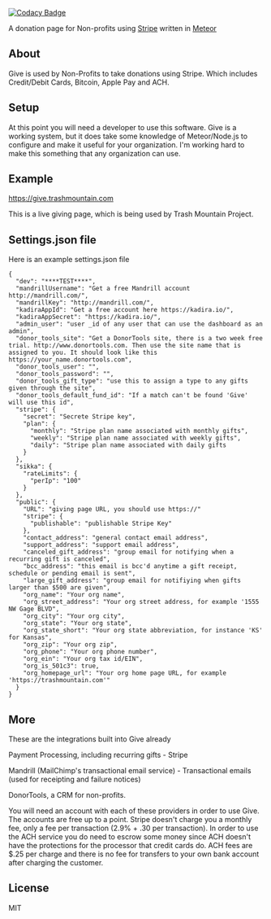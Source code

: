 [![Codacy Badge](https://www.codacy.com/project/badge/cd0a18c7433547279f5409d4ec3297c1)](https://www.codacy.com/app/c316/give)


A donation page for Non-profits using <a href="https://stripe.com">Stripe</a> written in <a href="http://meteor.com">Meteor</a>


## About

Give is used by Non-Profits to take donations using Stripe. Which includes Credit/Debit Cards, Bitcoin, Apple Pay and ACH. 


## Setup

At this point you will need a developer to use this software. Give is a working system, but it does take some knowledge of Meteor/Node.js to configure and make it useful for your organization. I'm working hard to make this something that any organization can use.

## Example

https://give.trashmountain.com

This is a live giving page, which is being used by Trash Mountain Project. 

## Settings.json file

Here is an example settings.json file

```
{
  "dev": "****TEST****",
  "mandrillUsername": "Get a free Mandrill account http://mandrill.com/",
  "mandrillKey": "http://mandrill.com/",
  "kadiraAppId": "Get a free account here https://kadira.io/",
  "kadiraAppSecret": "https://kadira.io/",
  "admin_user": "user _id of any user that can use the dashboard as an admin",
  "donor_tools_site": "Get a DonorTools site, there is a two week free trial. http://www.donortools.com. Then use the site name that is assigned to you. It should look like this https://your_name.donortools.com",
  "donor_tools_user": "",
  "donor_tools_password": "",
  "donor_tools_gift_type": "use this to assign a type to any gifts given through the site",
  "donor_tools_default_fund_id": "If a match can't be found 'Give' will use this id",
  "stripe": {
    "secret": "Secrete Stripe key",
    "plan": {
      "monthly": "Stripe plan name associated with monthly gifts",
      "weekly": "Stripe plan name associated with weekly gifts",
      "daily": "Stripe plan name associated with daily gifts
    }
  },
  "sikka": {
    "rateLimits": {
      "perIp": "100"
    }
  },
  "public": {
    "URL": "giving page URL, you should use https://"
    "stripe": {
      "publishable": "publishable Stripe Key"
    },
    "contact_address": "general contact email address",
    "support_address": "support email address",
    "canceled_gift_address": "group email for notifying when a recurring gift is canceled",
    "bcc_address": "this email is bcc'd anytime a gift receipt, schedule or pending email is sent",
    "large_gift_address": "group email for notifiying when gifts larger than $500 are given",
    "org_name": "Your org name",
    "org_street_address": "Your org street address, for example '1555 NW Gage BLVD",
    "org_city": "Your org city",
    "org_state": "Your org state",
    "org_state_short": "Your org state abbreviation, for instance 'KS' for Kansas",
    "org_zip": "Your org zip",
    "org_phone": "Your org phone number",
    "org_ein": "Your org tax id/EIN",
    "org_is_501c3": true,
    "org_homepage_url": "Your org home page URL, for example 'https://trashmountain.com'"
  }
}
```


## More

These are the integrations built into Give already

Payment Processing, including recurring gifts - Stripe

Mandrill (MailChimp's transactional email service) - Transactional emails (used for receipting and failure notices)

DonorTools, a CRM for non-profits.

You will need an account with each of these providers in order to use Give. The accounts are free up to a point. Stripe doesn't charge you a monthly fee, only a fee per transaction (2.9% + .30 per transaction). In order to use the ACH service you do need to escrow some money since ACH doesn't have the protections for the processor that credit cards do. ACH fees are $.25 per charge and there is no fee for transfers to your own bank account after charging the customer. 

## License

MIT
